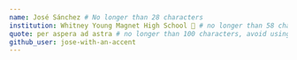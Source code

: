 ```yaml
---
name: José Sánchez # No longer than 28 characters
institution: Whitney Young Magnet High School 🚩 # no longer than 58 characters
quote: per aspera ad astra # no longer than 100 characters, avoid using quotes(") to guarantee the format remains the same.
github_user: jose-with-an-accent
---
```

